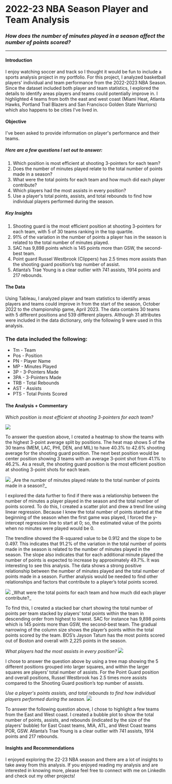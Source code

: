 # 2022-23 NBA Season Player and Team Analysis

### _How does the number of minutes played in a season affect the number of points scored?_
---


#### Introduction
I enjoy watching soccer and track so I thought it would be fun to include a sports analysis project in my portfolio. For this project, I analyzed basketball players' individual and team performance from the 2022-2023 NBA Season. Since the dataset included both player and team statistics, I explored the details to identify areas players and teams could potentially improve in. I highlighted 4 teams from both the east and west coast (Miami Heat, Atlanta Hawks, Portland Trail Blazers and San Francisco Golden State Warriors) which also happens to be cities I've lived in. 

#### Objective
I've been asked to provide information on player's performance and their teams.

##### Here are a few questions I set out to answer:

1. Which position is most efficient at shooting 3-pointers for each team?
2. Does the number of minutes played relate to the total number of points made in a season?
3. What were the total points for each team and how much did each player contribute?
4. Which players had the most assists in every position?
5. Use a player's total points, assists, and total rebounds to find how individual players performed during the season.


##### Key Insights

1. Shooting guard is the most efficient position at shooting 3-pointers for each team, with 5 of 30 teams ranking in the top quartile.
2. 91% of the variation in the number of points a player has in the season is related to the total number of minutes played.
3. SAC has 9,898 points which is 145 points more than GSW, the second-best team.
4. Point guard Russel Westbrook (Clippers) has 2.5 times more assists than the shooting guard position’s top number of assist.
5. Atlanta’s Trae Young is a clear outlier with 741 assists, 1914 points and 217 rebounds.

#### The Data
Using Tableau, I analyzed player and team statistics to identify areas players and teams could improve in from the start of the season, October 2022 to the championship game, April 2023. The data contains 30 teams with 5 different positions and 539 different players. Although 31 attributes were included in the data dictionary, only the following 9 were used in this analysis.

### The data included the following:
* Tm - Team
* Pos - Position
* PN - Player Name
* MP - Minutes Played
* 3P - 3-Pointers Made
* 3PA - 3-Pointers Made
* TRB - Total Rebounds
* AST - Assists
* PTS - Total Points Scored

#### The Analysis + Commentary
_Which position is most efficient at shooting 3-pointers for each team?_

<img src="images/NBA Heatmap.png">

To answer the question above, I created a heatmap to show the teams with the highest 3-point average split by positions. The heat map shows 5 of the 30 teams (MEM, LAC, PHI, DEN, and MIL) to have 40.3% to 42.6% shooting average for the shooting guard position. The next best position would be center position showing 3 teams with an average 3-point shot from 41.1% to 46.2%. As a result, the shooting guard position is the most efficient position at shooting 3-point shots for each team. 

<img src="images/NBA Scatter Plot.png"/>
_Are the number of minutes played relate to the total number of points made in a season?_

I explored the data further to find if there was a relationship between the number of minutes a player played in the season and the total number of points scored. To do this, I created a scatter plot and drew a trend line using linear regression. Because I knew the total number of points started at the beginning of the season when the first game was played, I forced the y-intercept regression line to start at 0; so, the estimated value of the points when no minutes were played would be 0.

The trendline showed the R-squared value to be 0.912 and the slope to be 0.497. This indicates that 91.2% of the variation in the total number of points made in the season is related to the number of minutes played in the season. The slope also indicates that for each additional minute played the number of points is expected to increase by approximately 49.7%. It was interesting to see this analysis. The data shows a strong positive relationship between the number of minutes played and the total number of points made in a season. Further analysis would be needed to find other relationships and factors that contribute to a player’s total points scored. 

<img src="images/Descending Bar Chart.png"/>
_What were the total points for each team and how much did each player contribute?_

To find this, I created a stacked bar chart showing the total number of points per team stacked by players’ total points within the team in descending order from highest to lowest. SAC for instance has 9,898 points which is 145 points more than GSW, the second-best team. The gradual narrowing of the column size shows the player’s points within the total points scored by the team. BOS’s Jayson Tatum has the most points scored out of Boston and overall with 2,225 points in the season.  

_What players had the most assists in every position?_
<img src="images/Tree map.png"/>

I chose to answer the question above by using a tree map showing the 5 different positions grouped into larger squares, and within the larger squares are players’ total number of assists. For the Point Guard position and overall positions, Russel Westbrook has 2.5 times more assists compared to the Shooting Guard position’s top number of assists. 

_Use a player's points assists, and total rebounds to find how individual players performed during the season._
<img src="images/Bubble Plot.png"/>

To answer the following question above, I chose to highlight a few teams from the East and West coast. I created a bubble plot to show the total number of points, assists, and rebounds (indicated by the size of the players' bubble) for East Coast teams, MIA, ATL, and West Coast teams POR, GSW.  Atlanta’s Trae Young is a clear outlier with 741 assists, 1914 points and 217 rebounds. 

#### Insights and Recommendations
I enjoyed exploring the 22-23 NBA season and there are a lot of insights to take away from this analysis. If you  enjoyed reading my analysis and are interested in knowing more, please feel free to connect with me on LinkedIn and check out my other projects!
